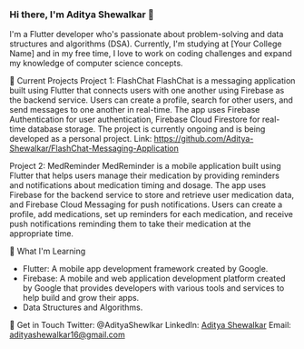 ### Hi there, I'm Aditya Shewalkar 👋

I'm a Flutter developer who's passionate about problem-solving and data structures and algorithms (DSA). Currently, I'm studying at [Your College Name] and in my free time, I love to work on coding challenges and expand my knowledge of computer science concepts.

🔭 Current Projects
Project 1: FlashChat
FlashChat is a messaging application built using Flutter that connects users with one another using Firebase as the backend service. Users can create a profile, search for other users, and send messages to one another in real-time. The app uses Firebase Authentication for user authentication, Firebase Cloud Firestore for real-time database storage. The project is currently ongoing and is being developed as a personal project.
Link: https://github.com/Aditya-Shewalkar/FlashChat-Messaging-Application

Project 2: MedReminder
MedReminder is a mobile application built using Flutter that helps users manage their medication by providing reminders and notifications about medication timing and dosage. The app uses Firebase for the backend service to store and retrieve user medication data, and Firebase Cloud Messaging for push notifications. Users can create a profile, add medications, set up reminders for each medication, and receive push notifications reminding them to take their medication at the appropriate time.


🌱 What I'm Learning
- Flutter: A mobile app development framework created by Google.
- Firebase: A mobile and web application development platform created by Google that provides developers with various tools and services to help build and grow their apps.
- Data Structures and Algorithms.


💬 Get in Touch
Twitter: @AdityaShewlkar
LinkedIn: [Aditya Shewalkar](https://www.linkedin.com/in/aditya-shewalkar-01b353207/)
Email: adityashewalkar16@gmail.com


<!--
**Aditya-Shewalkar/Aditya-Shewalkar** is a ✨ _special_ ✨ repository because its `README.md` (this file) appears on your GitHub profile.

Here are some ideas to get you started:

- 🔭 I’m currently working on ...
- 🌱 I’m currently learning ...
- 👯 I’m looking to collaborate on ...
- 🤔 I’m looking for help with ...
- 💬 Ask me about ...
- 📫 How to reach me: ...
- 😄 Pronouns: ...
- ⚡ Fun fact: ...
-->
